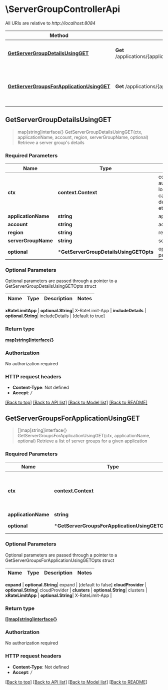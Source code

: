 # \ServerGroupControllerApi

All URIs are relative to *http://localhost:8084*

Method | HTTP request | Description
------------- | ------------- | -------------
[**GetServerGroupDetailsUsingGET**](ServerGroupControllerApi.md#GetServerGroupDetailsUsingGET) | **Get** /applications/{applicationName}/serverGroups/{account}/{region}/{serverGroupName} | Retrieve a server group&#39;s details
[**GetServerGroupsForApplicationUsingGET**](ServerGroupControllerApi.md#GetServerGroupsForApplicationUsingGET) | **Get** /applications/{applicationName}/serverGroups | Retrieve a list of server groups for a given application



## GetServerGroupDetailsUsingGET

> map[string]interface{} GetServerGroupDetailsUsingGET(ctx, applicationName, account, region, serverGroupName, optional)
Retrieve a server group's details

### Required Parameters


Name | Type | Description  | Notes
------------- | ------------- | ------------- | -------------
**ctx** | **context.Context** | context for authentication, logging, cancellation, deadlines, tracing, etc.
**applicationName** | **string**| applicationName | 
**account** | **string**| account | 
**region** | **string**| region | 
**serverGroupName** | **string**| serverGroupName | 
 **optional** | ***GetServerGroupDetailsUsingGETOpts** | optional parameters | nil if no parameters

### Optional Parameters

Optional parameters are passed through a pointer to a GetServerGroupDetailsUsingGETOpts struct


Name | Type | Description  | Notes
------------- | ------------- | ------------- | -------------




 **xRateLimitApp** | **optional.String**| X-RateLimit-App | 
 **includeDetails** | **optional.String**| includeDetails | [default to true]

### Return type

[**map[string]interface{}**](map[string]interface{}.md)

### Authorization

No authorization required

### HTTP request headers

- **Content-Type**: Not defined
- **Accept**: */*

[[Back to top]](#) [[Back to API list]](../README.md#documentation-for-api-endpoints)
[[Back to Model list]](../README.md#documentation-for-models)
[[Back to README]](../README.md)


## GetServerGroupsForApplicationUsingGET

> []map[string]interface{} GetServerGroupsForApplicationUsingGET(ctx, applicationName, optional)
Retrieve a list of server groups for a given application

### Required Parameters


Name | Type | Description  | Notes
------------- | ------------- | ------------- | -------------
**ctx** | **context.Context** | context for authentication, logging, cancellation, deadlines, tracing, etc.
**applicationName** | **string**| applicationName | 
 **optional** | ***GetServerGroupsForApplicationUsingGETOpts** | optional parameters | nil if no parameters

### Optional Parameters

Optional parameters are passed through a pointer to a GetServerGroupsForApplicationUsingGETOpts struct


Name | Type | Description  | Notes
------------- | ------------- | ------------- | -------------

 **expand** | **optional.String**| expand | [default to false]
 **cloudProvider** | **optional.String**| cloudProvider | 
 **clusters** | **optional.String**| clusters | 
 **xRateLimitApp** | **optional.String**| X-RateLimit-App | 

### Return type

[**[]map[string]interface{}**](map[string]interface{}.md)

### Authorization

No authorization required

### HTTP request headers

- **Content-Type**: Not defined
- **Accept**: */*

[[Back to top]](#) [[Back to API list]](../README.md#documentation-for-api-endpoints)
[[Back to Model list]](../README.md#documentation-for-models)
[[Back to README]](../README.md)

